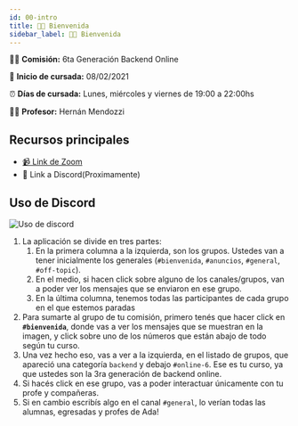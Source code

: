 ```yaml
---
id: 00-intro
title: 👩‍💻 Bienvenida
sidebar_label: 👩‍💻 Bienvenida
---
```


🙋‍♀️ **Comisión:** 6ta Generación Backend Online

📅 **Inicio de cursada:** 08/02/2021

⏰ **Días de cursada:** Lunes, miércoles y viernes de 19:00 a 22:00hs

👩‍🏫 **Profesor:** Hernán Mendozzi

## Recursos principales

<!-- - 📚 [Documentación](https://frontend.adaitw.org/) -->

- [📹 Link de Zoom](https://us02web.zoom.us/j/84435381151)
- 📡 Link a Discord(Proximamente)

## Uso de Discord

![Uso de discord](/img/discord.png)

1. La aplicación se divide en tres partes:
   1. En la primera columna a la izquierda, son los grupos. Ustedes van a tener inicialmente los generales (`#bienvenida`, `#anuncios`, `#general`, `#off-topic`).
   2. En el medio, si hacen click sobre alguno de los canales/grupos, van a poder ver los mensajes que se enviaron en ese grupo.
   3. En la última columna, tenemos todas las participantes de cada grupo en el que estemos paradas
2. Para sumarte al grupo de tu comisión, primero tenés que hacer click en **`#bienvenida`**, donde vas a ver los mensajes que se muestran en la imagen, y click sobre uno de los números que están abajo de todo según tu curso.
3. Una vez hecho eso, vas a ver a la izquierda, en el listado de grupos, que apareció una categoría `backend` y debajo `#online-6`. Ese es tu curso, ya que ustedes son la 3ra generación de backend online.
4. Si hacés click en ese grupo, vas a poder interactuar únicamente con tu profe y compañeras.
5. Si en cambio escribís algo en el canal `#general`, lo verían todas las alumnas, egresadas y profes de Ada!
